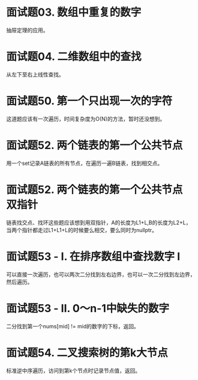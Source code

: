 # 面试题03. 数组中重复的数字
抽屉定理的应用。

# 面试题04. 二维数组中的查找
从左下至右上线性查找。

# 面试题50. 第一个只出现一次的字符
这道题应该有一次遍历，时间复杂度为O(N)的方法，暂时还没想到。

# 面试题52. 两个链表的第一个公共节点
用一个set记录A链表的所有节点，在遍历一遍B链表，找到相交点。

# 面试题52. 两个链表的第一个公共节点 双指针
链表找交点、找环这些题应该想到用双指针，A的长度为L1+L,B的长度为L2+L，当两个指针都走过L1+L1+L的时候要么相交，要么同时为nullptr。

# 面试题53 - I. 在排序数组中查找数字 I
可以直接一次遍历，也可以两次二分找到左右边界，也可以一次二分找到左边界，然后遍历。

# 面试题53 - II. 0～n-1中缺失的数字
二分找到第一个nums[mid] != mid的数字的下标，返回。

# 面试题54. 二叉搜索树的第k大节点
标准逆中序遍历，访问到第k个节点时记录节点值，返回。
